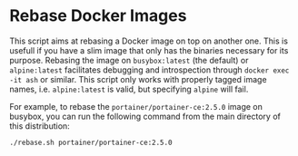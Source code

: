 # Rebase Docker Images

This script aims at rebasing a Docker image on top on another one. This is
usefull if you have a slim image that only has the binaries necessary for its
purpose. Rebasing the image on `busybox:latest` (the default) or `alpine:latest`
facilitates debugging and introspection through `docker exec -it ash` or
similar. This script only works with properly tagged image names, i.e.
`alpine:latest` is valid, but specifying `alpine` will fail.

For example, to rebase the `portainer/portainer-ce:2.5.0` image on busybox, you
can run the following command from the main directory of this distribution:

```shell
./rebase.sh portainer/portainer-ce:2.5.0
```
